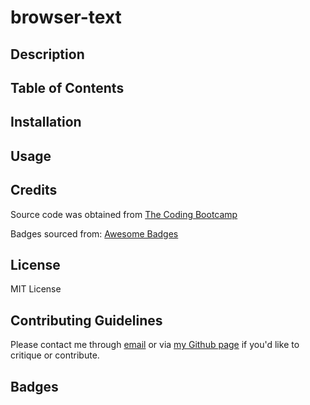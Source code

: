 # browser-text

## Description

## Table of Contents

## Installation

## Usage

## Credits

Source code was obtained from [The Coding Bootcamp](https://github.com/coding-boot-camp/cautious-meme)

Badges sourced from: [Awesome Badges](https://dev.to/envoy_/150-badges-for-github-pnk)

## License

MIT License

## Contributing Guidelines

Please contact me through [email](mailto:paigehcarroll@gmail.com) or via [my Github page](https://github.com/sillytsundere) if you'd like to critique or contribute.

## Badges
